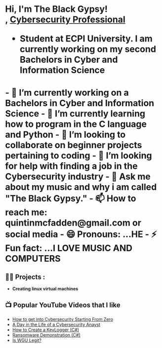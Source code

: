 <h1>Hi, I'm The Black Gypsy! <br/>, <a href=https://www.linkedin.com/in/quintinmcfadden/>Cybersecurity Professional</a>

- Student at ECPI University. I am currently working on my second Bachelors in Cyber and Information Science

<h1> - 🔭 I’m currently working on a Bachelors in Cyber and Information Science
- 🌱 I’m currently learning how to program in the C language and Python
- 👯 I’m looking to collaborate on beginner projects pertaining to coding
- 🤔 I’m looking for help with finding a job in the Cybersecurity industry
- 💬 Ask me about my music and why i am called "The Black Gypsy."
- 📫 How to reach me: quintinmcfadden@gmail.com or social media
- 😄 Pronouns: ...HE
- ⚡ Fun fact: ...I LOVE MUSIC AND COMPUTERS </h1>


<h2>👨‍💻 Projects :</h2>

- <b>Creating linux virtual machines</b>

<h2>📺 Popular YouTube Videos that I like </h2>

- [How to get into Cybersecurity Starting From Zero](https://www.youtube.com/watch?v=a83ASGn_V_s)
- [A Day in the Life of a Cybersecurity Anayst](https://www.youtube.com/watch?v=uHy3oM7NnoU)
- [How to Create a KeyLogger (C#)](https://www.youtube.com/watch?v=N-L9hklSlNk)
- [Ransomware Demonstration (C#)](https://www.youtube.com/watch?v=OfvdQeh79s0)
- [Is WGU Legit?](https://www.youtube.com/watch?v=E2MwRWxDBkA)


[twitter]: (https://twitter.com/MarcellusKnicel)
[youtube]: (https://www.youtube.com/channel/UCd7hyqpyP4-UhZr5GM_8-cQ)
[instagram]: https://www.instagram.com/theblackgypsy1/
[linkedin]: https://www.linkedin.com/in/quintinmcfadden/

<!--

Here are some ideas to get you started:

- 🔭 I’m currently working on a Bachelors in Cyber and Information Science
- 🌱 I’m currently learning how to program in the C language and Python
- 👯 I’m looking to collaborate on beginner projects pertaining to coding
- 🤔 I’m looking for help with finding a job in the Cybersecurity industry
- 💬 Ask me about my music and why i am called "The Black Gypsy."
- 📫 How to reach me: quintinmcfadden@gmail.com or social media
- 😄 Pronouns: ...HE
- ⚡ Fun fact: ...I LOVE MUSIC AND COMPUTERS
-->
